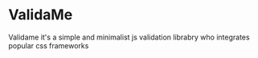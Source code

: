 # ValidaMe
Validame it's a simple and minimalist js validation librabry who integrates popular css frameworks 
